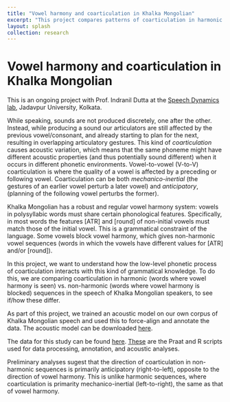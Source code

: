 ```yaml
---
title: "Vowel harmony and coarticulation in Khalka Mongolian"
excerpt: "This project compares patterns of coarticulation in harmonic vs. non-harmonic vowel sequences to understand how a low-level phonetic process interacts with phonological constraints."
layout: splash
collection: research
---
```


Vowel harmony and coarticulation in Khalka Mongolian
==

This is an ongoing project with Prof. Indranil Dutta at the [Speech Dynamics lab](https://duttalab.github.io/indranil.html), Jadavpur University, Kolkata.

While speaking, sounds are not produced discretely, one after the other. Instead, while producing a sound our articulators are still affected by the previous vowel/consonant, and already starting to plan for the next, resulting in overlapping articulatory gestures. This kind of *coarticulation* causes acoustic variation, which means that the same phoneme might have different acoustic properties (and thus potentially sound different) when it occurs in different phonetic environments. Vowel-to-vowel (V-to-V) coarticulation is where the quality of a vowel is affected by a preceding or following vowel. Coarticulation can be both *mechanico-inertial* (the gestures of an earlier vowel perturb a later vowel) and *anticipatory*, (planning of the following vowel perturbs the former).

Khalka Mongolian has a robust and regular vowel harmony system: vowels in polysyllabic words must share certain phonological features. Specifically, in most words the features [ATR] and [round] of non-initial vowels must match those of the initial vowel. This is a grammatical constraint of the language. Some vowels block vowel harmony, which gives non-harmonic vowel sequences (words in which the vowels have different values for [ATR] and/or [round]). 

In this project, we want to understand how the low-level phonetic process of coarticulation interacts with this kind of grammatical knowledge. To do this, we are comparing coarticulation in harmonic (words where vowel harmony is seen) vs. non-harmonic (words where vowel harmony is blocked) sequences in the speech of Khalka Mongolian speakers, to see if/how these differ.

As part of this project, we trained an acoustic model on our own corpus of Khalka Mongolian speech and used this to force-align and annotate the data. The acoustic model can be downloaded [here](https://github.com/auromitamitra/Mongolian_Acoustic_Model).

The data for this study can be found [here](https://github.com/auromitamitra/mongolian_vowel_harmony/tree/main/formant_data). [These](https://github.com/auromitamitra/mongolian_vowel_harmony/tree/main/scripts) are the Praat and R scripts used for data processing, annotation, and acoustic analyses. 

Preliminary analyses sugest that the direction of coarticulation in non-harmonic sequences is primarily anticipatory (right-to-left), opposite to the direction of vowel harmony. This is unlike harmonic sequences, where coarticulation is primarity mechanico-inertial (left-to-right), the same as that of vowel harmony. 